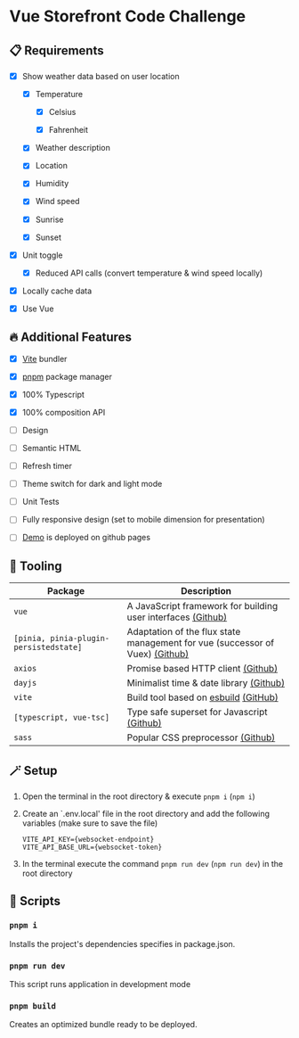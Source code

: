 # Vue Storefront Code Challenge

<!-- | Light    | Dark    |
| -------- | ------- |
| lightImg | darkImg | -->

<!-- ## [Demo link](https://cottoneyejoee.github.io/vue_storefront/) -->

<!-- ## :pushpin: Foreword
Vue 3 + TypeScript + Vite + Pinia
focus on new technologies and coding patterns-->

## :clipboard: Requirements

- [x] Show weather data based on user location

  - [x] Temperature

    - [x] Celsius

    - [x] Fahrenheit

  - [x] Weather description

  - [x] Location

  - [x] Humidity

  - [x] Wind speed

  - [x] Sunrise

  - [x] Sunset

- [x] Unit toggle

  - [x] Reduced API calls (convert temperature & wind speed locally)

- [x] Locally cache data

- [x] Use Vue

## :fire: Additional Features

- [x] [Vite](https://vitejs.dev/) bundler

- [x] [pnpm](https://pnpm.io/) package manager

- [x] 100% Typescript

- [x] 100% composition API

- [ ] Design

- [ ] Semantic HTML

- [ ] Refresh timer

- [ ] Theme switch for dark and light mode

- [ ] Unit Tests

- [ ] Fully responsive design (set to mobile dimension for presentation)

- [ ] [Demo](https://cottoneyejoee.github.io/vue_storefront/) is deployed on github pages

## :toolbox: Tooling

| Package                                | Description                                                                                                    |
| -------------------------------------- | -------------------------------------------------------------------------------------------------------------- |
| `vue`                                  | A JavaScript framework for building user interfaces [(Github)](https://github.com/vuejs/core)                  |
| `[pinia, pinia-plugin-persistedstate]` | Adaptation of the flux state management for vue (successor of Vuex) [(Github)](https://github.com/vuejs/pinia) |
| `axios`                                | Promise based HTTP client [(Github)](https://github.com/axios/axios)                                           |
| `dayjs`                                | Minimalist time & date library [(Github)](https://github.com/iamkun/dayjs)                                     |
| `vite`                                 | Build tool based on [esbuild](https://esbuild.github.io/) [(GitHub)](https://github.com/vitejs/vite)           |
| `[typescript, vue-tsc]`                | Type safe superset for Javascript [(Github)](hhttps://github.com/microsoft/TypeScript)                         |
| `sass`                                 | Popular CSS preprocessor [(Github)](https://github.com/sass/sass)                                              |

## :magic_wand: Setup

1. Open the terminal in the root directory & execute `pnpm i` (`npm i`)

1. Create an `.env.local' file in the root directory and add the following variables (make sure to save the file)

   ```env
   VITE_API_KEY={websocket-endpoint}
   VITE_API_BASE_URL={websocket-token}
   ```

1. In the terminal execute the command `pnpm run dev` (`npm run dev`) in the root directory

<!-- ## :construction: TODO

-  -->

<!-- ## :lady_beetle: Known Bugs

-  -->

## :scroll: Scripts

### `pnpm i`

Installs the project's dependencies specifies in package.json.

### `pnpm run dev`

This script runs application in development mode

<!-- ### `pnpm test`
This script runs vitest watcher-->

### `pnpm build`

Creates an optimized bundle ready to be deployed.

